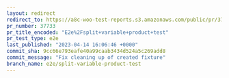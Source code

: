 ```yaml
---
layout: redirect
redirect_to: https://a8c-woo-test-reports.s3.amazonaws.com/public/pr/37733/e2e/index.html
pr_number: 37733
pr_title_encoded: "E2e%2Fsplit+variable+product+test"
pr_test_type: e2e
last_published: "2023-04-14 16:06:46 +0000"
commit_sha: 9cc66e793eafe40a99caab3434d524a5c269add8
commit_message: "Fix cleaning up of created fixture"
branch_name: e2e/split-variable-product-test
---
```

